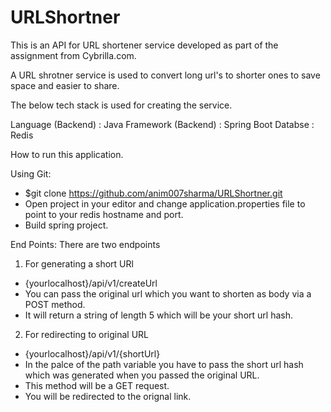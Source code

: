 # URLShortner
This is an API for URL shortener service developed as part of the assignment from Cybrilla.com.

A URL shrotner service is used to convert long url's to shorter ones to save space and easier to share.

The below tech stack is used for creating the service.

Language (Backend) : Java
Framework (Backend) : Spring Boot
Databse : Redis

How to run this application.

Using Git:
- $git clone https://github.com/anim007sharma/URLShortner.git
- Open project in your editor and change application.properties file to point to your redis hostname and port.
- Build spring project.


End Points:
There are two endpoints
1. For generating a short URl
- {yourlocalhost}/api/v1/createUrl
- You can pass the original url which you want to shorten as body via a POST method.
- It will return a string of length 5 which will be your short url hash.

2. For redirecting to original URL
- {yourlocalhost}/api/v1/{shortUrl}
- In the palce of the path variable you have to pass the short url hash which was generated when you passed the original URL.
- This method will be a GET request.
- You will be redirected to the orignal link.

